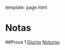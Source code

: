 template: page.html

# Notas

##Prova 1
[Diurno](/bio208/static/pdfs/2015/notas_int_2.pdf)
[Noturno](/bio208/static/pdfs/2015/notas_not_2.pdf)
